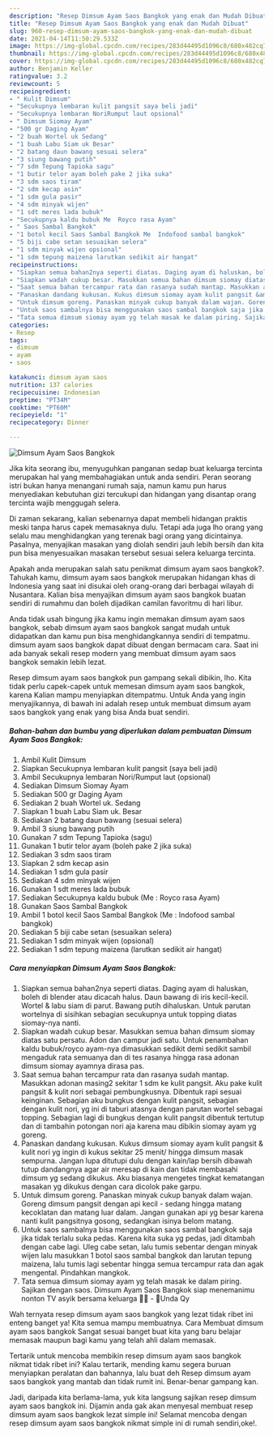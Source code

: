 ```yaml
---
description: "Resep Dimsum Ayam Saos Bangkok yang enak dan Mudah Dibuat"
title: "Resep Dimsum Ayam Saos Bangkok yang enak dan Mudah Dibuat"
slug: 960-resep-dimsum-ayam-saos-bangkok-yang-enak-dan-mudah-dibuat
date: 2021-04-14T11:50:29.533Z
image: https://img-global.cpcdn.com/recipes/283d44495d1096c8/680x482cq70/dimsum-ayam-saos-bangkok-foto-resep-utama.jpg
thumbnail: https://img-global.cpcdn.com/recipes/283d44495d1096c8/680x482cq70/dimsum-ayam-saos-bangkok-foto-resep-utama.jpg
cover: https://img-global.cpcdn.com/recipes/283d44495d1096c8/680x482cq70/dimsum-ayam-saos-bangkok-foto-resep-utama.jpg
author: Benjamin Keller
ratingvalue: 3.2
reviewcount: 5
recipeingredient:
- " Kulit Dimsum"
- "Secukupnya lembaran kulit pangsit saya beli jadi"
- "Secukupnya lembaran NoriRumput laut opsional"
- " Dimsum Siomay Ayam"
- "500 gr Daging Ayam"
- "2 buah Wortel uk Sedang"
- "1 buah Labu Siam uk Besar"
- "2 batang daun bawang sesuai selera"
- "3 siung bawang putih"
- "7 sdm Tepung Tapioka sagu"
- "1 butir telor ayam boleh pake 2 jika suka"
- "3 sdm saos tiram"
- "2 sdm kecap asin"
- "1 sdm gula pasir"
- "4 sdm minyak wijen"
- "1 sdt meres lada bubuk"
- "Secukupnya kaldu bubuk Me  Royco rasa Ayam"
- " Saos Sambal Bangkok"
- "1 botol kecil Saos Sambal Bangkok Me  Indofood sambal bangkok"
- "5 biji cabe setan sesuaikan selera"
- "1 sdm minyak wijen opsional"
- "1 sdm tepung maizena larutkan sedikit air hangat"
recipeinstructions:
- "Siapkan semua bahan2nya seperti diatas. Daging ayam di haluskan, boleh di blender atau dicacah halus. Daun bawang di iris kecil-kecil. Wortel &amp; labu siam di parut. Bawang putih dihaluskan. Untuk parutan wortelnya di sisihkan sebagian secukupnya untuk topping diatas siomay-nya nanti."
- "Siapkan wadah cukup besar. Masukkan semua bahan dimsum siomay diatas satu persatu. Adon dan campur jadi satu. Untuk penambahan kaldu bubuk/royco ayam-nya dimasukkan sedikit demi sedikit sambil mengaduk rata semuanya dan di tes rasanya hingga rasa adonan dimsum siomay ayamnya dirasa pas."
- "Saat semua bahan tercampur rata dan rasanya sudah mantap. Masukkan adonan masing2 sekitar 1 sdm ke kulit pangsit. Aku pake kulit pangsit &amp; kulit nori sebagai pembungkusnya. Dibentuk rapi sesuai keinginan. Sebagian aku bungkus dengan kulit pangsit, sebagian dengan kulit nori, yg ini di taburi atasnya dengan parutan wortel sebagai topping. Sebagian lagi di bungkus dengan kulit pangsit dibentuk tertutup dan di tambahin potongan nori aja karena mau dibikin siomay ayam yg goreng."
- "Panaskan dandang kukusan. Kukus dimsum siomay ayam kulit pangsit &amp; kulit nori yg ingin di kukus sekitar 25 menit/ hingga dimsum masak sempurna. Jangan lupa ditutupi dulu dengan kain/lap bersih dibawah tutup dandangnya agar air meresap di kain dan tidak membasahi dimsum yg sedang dikukus. Aku biasanya mengetes tingkat kematangan masakan yg dikukus dengan cara dicolok pake garpu."
- "Untuk dimsum goreng. Panaskan minyak cukup banyak dalam wajan. Goreng dimsum pangsit dengan api kecil - sedang hingga matang kecoklatan dan matang luar dalam. Jangan gunakan api yg besar karena nanti kulit pangsitnya gosong, sedangkan isinya belom matang."
- "Untuk saos sambalnya bisa menggunakan saos sambal bangkok saja jika tidak terlalu suka pedas. Karena kita suka yg pedas, jadi ditambah dengan cabe lagi. Uleg cabe setan, lalu tumis sebentar dengan minyak wijen lalu masukkan 1 botol saos sambal bangkok dan larutan tepung maizena, lalu tumis lagi sebentar hingga semua tercampur rata dan agak mengental. Pindahkan mangkok."
- "Tata semua dimsum siomay ayam yg telah masak ke dalam piring. Sajikan dengan saos. Dimsum Ayam Saos Bangkok siap menemanimu nonton TV asyik bersama keluarga 🤗🥐 - 🌻Unda Qy"
categories:
- Resep
tags:
- dimsum
- ayam
- saos

katakunci: dimsum ayam saos 
nutrition: 137 calories
recipecuisine: Indonesian
preptime: "PT34M"
cooktime: "PT60M"
recipeyield: "1"
recipecategory: Dinner

---
```



![Dimsum Ayam Saos Bangkok](https://img-global.cpcdn.com/recipes/283d44495d1096c8/680x482cq70/dimsum-ayam-saos-bangkok-foto-resep-utama.jpg)

Jika kita seorang ibu, menyuguhkan panganan sedap buat keluarga tercinta merupakan hal yang membahagiakan untuk anda sendiri. Peran seorang istri bukan hanya menangani rumah saja, namun kamu pun harus menyediakan kebutuhan gizi tercukupi dan hidangan yang disantap orang tercinta wajib menggugah selera.

Di zaman  sekarang, kalian sebenarnya dapat membeli hidangan praktis meski tanpa harus capek memasaknya dulu. Tetapi ada juga lho orang yang selalu mau menghidangkan yang terenak bagi orang yang dicintainya. Pasalnya, menyajikan masakan yang diolah sendiri jauh lebih bersih dan kita pun bisa menyesuaikan masakan tersebut sesuai selera keluarga tercinta. 



Apakah anda merupakan salah satu penikmat dimsum ayam saos bangkok?. Tahukah kamu, dimsum ayam saos bangkok merupakan hidangan khas di Indonesia yang saat ini disukai oleh orang-orang dari berbagai wilayah di Nusantara. Kalian bisa menyajikan dimsum ayam saos bangkok buatan sendiri di rumahmu dan boleh dijadikan camilan favoritmu di hari libur.

Anda tidak usah bingung jika kamu ingin memakan dimsum ayam saos bangkok, sebab dimsum ayam saos bangkok sangat mudah untuk didapatkan dan kamu pun bisa menghidangkannya sendiri di tempatmu. dimsum ayam saos bangkok dapat dibuat dengan bermacam cara. Saat ini ada banyak sekali resep modern yang membuat dimsum ayam saos bangkok semakin lebih lezat.

Resep dimsum ayam saos bangkok pun gampang sekali dibikin, lho. Kita tidak perlu capek-capek untuk memesan dimsum ayam saos bangkok, karena Kalian mampu menyiapkan ditempatmu. Untuk Anda yang ingin menyajikannya, di bawah ini adalah resep untuk membuat dimsum ayam saos bangkok yang enak yang bisa Anda buat sendiri.

<!--inarticleads1-->

##### Bahan-bahan dan bumbu yang diperlukan dalam pembuatan Dimsum Ayam Saos Bangkok:

1. Ambil  Kulit Dimsum
1. Siapkan Secukupnya lembaran kulit pangsit (saya beli jadi)
1. Ambil Secukupnya lembaran Nori/Rumput laut (opsional)
1. Sediakan  Dimsum Siomay Ayam
1. Sediakan 500 gr Daging Ayam
1. Sediakan 2 buah Wortel uk. Sedang
1. Siapkan 1 buah Labu Siam uk. Besar
1. Sediakan 2 batang daun bawang (sesuai selera)
1. Ambil 3 siung bawang putih
1. Gunakan 7 sdm Tepung Tapioka (sagu)
1. Gunakan 1 butir telor ayam (boleh pake 2 jika suka)
1. Sediakan 3 sdm saos tiram
1. Siapkan 2 sdm kecap asin
1. Sediakan 1 sdm gula pasir
1. Sediakan 4 sdm minyak wijen
1. Gunakan 1 sdt meres lada bubuk
1. Sediakan Secukupnya kaldu bubuk (Me : Royco rasa Ayam)
1. Gunakan  Saos Sambal Bangkok
1. Ambil 1 botol kecil Saos Sambal Bangkok (Me : Indofood sambal bangkok)
1. Sediakan 5 biji cabe setan (sesuaikan selera)
1. Sediakan 1 sdm minyak wijen (opsional)
1. Sediakan 1 sdm tepung maizena (larutkan sedikit air hangat)




<!--inarticleads2-->

##### Cara menyiapkan Dimsum Ayam Saos Bangkok:

1. Siapkan semua bahan2nya seperti diatas. Daging ayam di haluskan, boleh di blender atau dicacah halus. Daun bawang di iris kecil-kecil. Wortel &amp; labu siam di parut. Bawang putih dihaluskan. Untuk parutan wortelnya di sisihkan sebagian secukupnya untuk topping diatas siomay-nya nanti.
1. Siapkan wadah cukup besar. Masukkan semua bahan dimsum siomay diatas satu persatu. Adon dan campur jadi satu. Untuk penambahan kaldu bubuk/royco ayam-nya dimasukkan sedikit demi sedikit sambil mengaduk rata semuanya dan di tes rasanya hingga rasa adonan dimsum siomay ayamnya dirasa pas.
1. Saat semua bahan tercampur rata dan rasanya sudah mantap. Masukkan adonan masing2 sekitar 1 sdm ke kulit pangsit. Aku pake kulit pangsit &amp; kulit nori sebagai pembungkusnya. Dibentuk rapi sesuai keinginan. Sebagian aku bungkus dengan kulit pangsit, sebagian dengan kulit nori, yg ini di taburi atasnya dengan parutan wortel sebagai topping. Sebagian lagi di bungkus dengan kulit pangsit dibentuk tertutup dan di tambahin potongan nori aja karena mau dibikin siomay ayam yg goreng.
1. Panaskan dandang kukusan. Kukus dimsum siomay ayam kulit pangsit &amp; kulit nori yg ingin di kukus sekitar 25 menit/ hingga dimsum masak sempurna. Jangan lupa ditutupi dulu dengan kain/lap bersih dibawah tutup dandangnya agar air meresap di kain dan tidak membasahi dimsum yg sedang dikukus. Aku biasanya mengetes tingkat kematangan masakan yg dikukus dengan cara dicolok pake garpu.
1. Untuk dimsum goreng. Panaskan minyak cukup banyak dalam wajan. Goreng dimsum pangsit dengan api kecil - sedang hingga matang kecoklatan dan matang luar dalam. Jangan gunakan api yg besar karena nanti kulit pangsitnya gosong, sedangkan isinya belom matang.
1. Untuk saos sambalnya bisa menggunakan saos sambal bangkok saja jika tidak terlalu suka pedas. Karena kita suka yg pedas, jadi ditambah dengan cabe lagi. Uleg cabe setan, lalu tumis sebentar dengan minyak wijen lalu masukkan 1 botol saos sambal bangkok dan larutan tepung maizena, lalu tumis lagi sebentar hingga semua tercampur rata dan agak mengental. Pindahkan mangkok.
1. Tata semua dimsum siomay ayam yg telah masak ke dalam piring. Sajikan dengan saos. Dimsum Ayam Saos Bangkok siap menemanimu nonton TV asyik bersama keluarga 🤗🥐 - 🌻Unda Qy




Wah ternyata resep dimsum ayam saos bangkok yang lezat tidak ribet ini enteng banget ya! Kita semua mampu membuatnya. Cara Membuat dimsum ayam saos bangkok Sangat sesuai banget buat kita yang baru belajar memasak maupun bagi kamu yang telah ahli dalam memasak.

Tertarik untuk mencoba membikin resep dimsum ayam saos bangkok nikmat tidak ribet ini? Kalau tertarik, mending kamu segera buruan menyiapkan peralatan dan bahannya, lalu buat deh Resep dimsum ayam saos bangkok yang mantab dan tidak rumit ini. Benar-benar gampang kan. 

Jadi, daripada kita berlama-lama, yuk kita langsung sajikan resep dimsum ayam saos bangkok ini. Dijamin anda gak akan menyesal membuat resep dimsum ayam saos bangkok lezat simple ini! Selamat mencoba dengan resep dimsum ayam saos bangkok nikmat simple ini di rumah sendiri,oke!.

